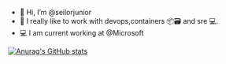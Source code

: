 - 👋 Hi, I’m @seilorjunior
- 🐋 I really like to work with devops,containers 📦🗃️ and sre 💻.
- 💻 I am current working at @Microsoft 


[![Anurag's GitHub stats](https://github-readme-stats.vercel.app/api?username=seilorjunior&show_icons=true&theme=dark)](https://github.com/anuraghazra/github-readme-stats)


<!---
seilorjunior/seilorjunior is a ✨ special ✨ repository because its `README.md` (this file) appears on your GitHub profile.
You can click the Preview link to take a look at your changes.
--->
